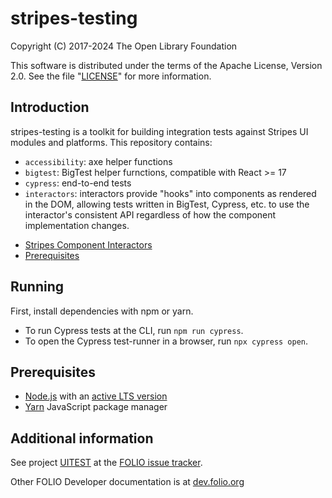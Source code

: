 # stripes-testing

Copyright (C) 2017-2024 The Open Library Foundation

This software is distributed under the terms of the Apache License,
Version 2.0. See the file "[LICENSE](LICENSE)" for more information.

## Introduction

stripes-testing is a toolkit for building integration tests against Stripes
UI modules and platforms. This repository contains:

* `accessibility`: axe helper functions
* `bigtest`: BigTest helper furnctions, compatible with React >= 17
* `cypress`: end-to-end tests
* `interactors`: interactors provide "hooks" into components as rendered in the DOM,
  allowing tests written in BigTest, Cypress, etc. to use the interactor's consistent
  API regardless of how the component implementation changes.

- [Stripes Component Interactors](doc/interactors.md)
- [Prerequisites](#prerequisites)

## Running

First, install dependencies with npm or yarn.
* To run Cypress tests at the CLI, run `npm run cypress`.
* To open the Cypress test-runner in a browser, run `npx cypress open`.

## Prerequisites

- [Node.js](https://nodejs.org/) with an [active LTS version](https://github.com/nodejs/Release#release-schedule)
- [Yarn](https://yarnpkg.com/) JavaScript package manager

## Additional information

See project [UITEST](https://issues.folio.org/browse/UITEST)
at the [FOLIO issue tracker](https://dev.folio.org/guidelines/issue-tracker).

Other FOLIO Developer documentation is at [dev.folio.org](https://dev.folio.org/)
